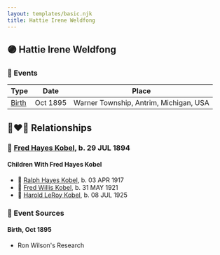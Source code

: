 ```yaml
---
layout: templates/basic.njk
title: Hattie Irene Weldfong
---
```

## 🟣 Hattie Irene Weldfong

### 📆 Events

Type | Date | Place
------ | ------ | ------
[Birth](#event-1e84ea91-32ff-4780-a2b1-4a5045d23754) | Oct 1895 | Warner Township, Antrim, Michigan, USA

## 👩‍❤️‍👨 Relationships

### 🔵 [Fred Hayes Kobel](/people/1/1672312), b. 29 JUL 1894

#### Children With Fred Hayes Kobel
* 🔵 [Ralph Hayes Kobel](/people/7/77168350), b. 03 APR 1917
* 🔵 [Fred Willis Kobel](/people/5/51851068), b. 31 MAY 1921
* 🔵 [Harold LeRoy Kobel](/people/6/65495296), b. 08 JUL 1925
### 📰 Event Sources

#### <a id="event-1e84ea91-32ff-4780-a2b1-4a5045d23754"></a> Birth, Oct 1895
* Ron Wilson's Research